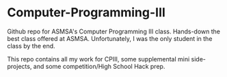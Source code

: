 # Computer-Programming-III

Github repo for ASMSA's Computer Programming III class. Hands-down the best class offered at ASMSA. Unfortunately, I was the only student in the class by the end. 

This repo contains all my work for CPIII, some supplemental mini side-projects, and some competition/High School Hack prep. 
